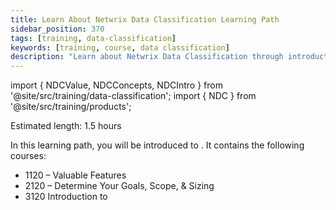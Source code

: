 ```yaml
---
title: Learn About Netwrix Data Classification Learning Path
sidebar_position: 370
tags: [training, data-classification]
keywords: [training, course, data classification]
description: "Learn about Netwrix Data Classification through introductory courses"
---
```


import { NDCValue, NDCConcepts, NDCIntro } from '@site/src/training/data-classification';
import { NDC } from '@site/src/training/products';


Estimated length: 1.5 hours

In this learning path, you will be introduced to <NDC />. It contains the following courses:

* 1120 <NDC /> – Valuable Features
* 2120 <NDC /> – Determine Your Goals, Scope, & Sizing
* 3120 Introduction to <NDC />

<NDCValue />

<NDCConcepts />

<NDCIntro />
